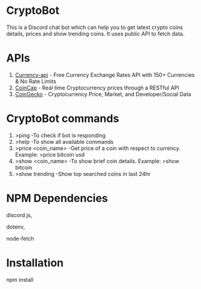 # CryptoBot 
This is a Discord chat bot which can help you to get latest crypto coins details, prices and show trending coins. It uses public API to fetch data.

# APIs 
1. [Currency-api](https://github.com/fawazahmed0/currency-api) - Free Currency Exchange Rates API with 150+ Currencies & No Rate Limits
2. [CoinCap](https://docs.coincap.io/) - Real time Cryptocurrency prices through a RESTful API
3. [CoinGecko](https://www.coingecko.com/en/api) - Cryptocurrency Price, Market, and Developer/Social Data

# CryptoBot commands 
1. \>ping -To check if bot is responding
2. \>help  -To show all available commands
3. \>price <coin_name> <currency>  -Get price of a coin with respect to currency. Example: \>price bitcoin usd
4. \>show <coin_name>  -To show brief coin details. Example: >show bitcoin
5. \>show trending  -Show top searched coins in last 24hr

# NPM Dependencies
discord.js,

dotenv,

node-fetch

# Installation
npm install

